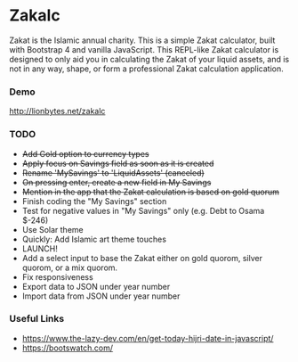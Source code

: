 # Zakalc
Zakat is the Islamic annual charity. This is a simple Zakat  calculator, built with Bootstrap 4 and vanilla JavaScript. This REPL-like Zakat calculator is designed to only aid you in calculating the Zakat of your liquid assets, and is not in any way, shape, or form a professional Zakat calculation application.

### Demo
http://lionbytes.net/zakalc

### TODO
- ~~Add Gold option to currency types~~
- ~~Apply focus on Savings field as soon as it is created~~
- ~~Rename 'MySavings' to 'LiquidAssets' (canceled)~~
- ~~On pressing enter, create a new field in My Savings~~
- ~~Mention in the app that the Zakat calculation is based on gold quorum~~
- Finish coding the "My Savings" section
- Test for negative values in "My Savings" only (e.g. Debt to Osama $-246)
- Use Solar theme
- Quickly: Add Islamic art theme touches
- LAUNCH!
- Add a select input to base the Zakat either on gold quorom, silver quorom, or a mix quorom.
- Fix responsiveness
- Export data to JSON under year number
- Import data from JSON under year number

### Useful Links
- https://www.the-lazy-dev.com/en/get-today-hijri-date-in-javascript/
- https://bootswatch.com/
